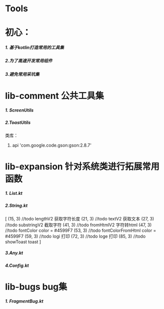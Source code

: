 # Tools
# 初心：
##### 1. 基于kotlin打造常用的工具集
##### 2.为了高速开发常用组件
##### 3.避免常用采坑集

# lib-comment 公共工具集
##### 1. ScreenUtils
##### 2.ToastUtils
类库：
1. api 'com.google.code.gson:gson:2.8.7'

# lib-expansion 针对系统类进行拓展常用函数
##### 1. List.kt
##### 2.String.kt
[
    (15, 3) //todo lengthV2 获取字符长度
    (21, 3) //todo textV2 获取文本
    (27, 3) //todo substringV2 截取字符
    (41, 3) //todo fromHtmlV2 字符转html
    (47, 3) //todo fontColor color = #4599F7
    (53, 3) //todo fontColorFromHtml color = #4599F7
    (59, 3) //todo logi 打印
    (72, 3) //todo loge 打印
    (85, 3) //todo showToast toast
]
##### 3.Any.kt
##### 4.Config.kt


# lib-bugs bug集
##### 1. FragmentBug.kt

